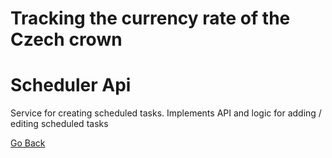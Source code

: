 # Tracking the currency rate of the Czech crown
# Scheduler Api 
Service for creating scheduled tasks. Implements API and logic for adding / editing scheduled tasks 




[Go Back](../../Readme.md)